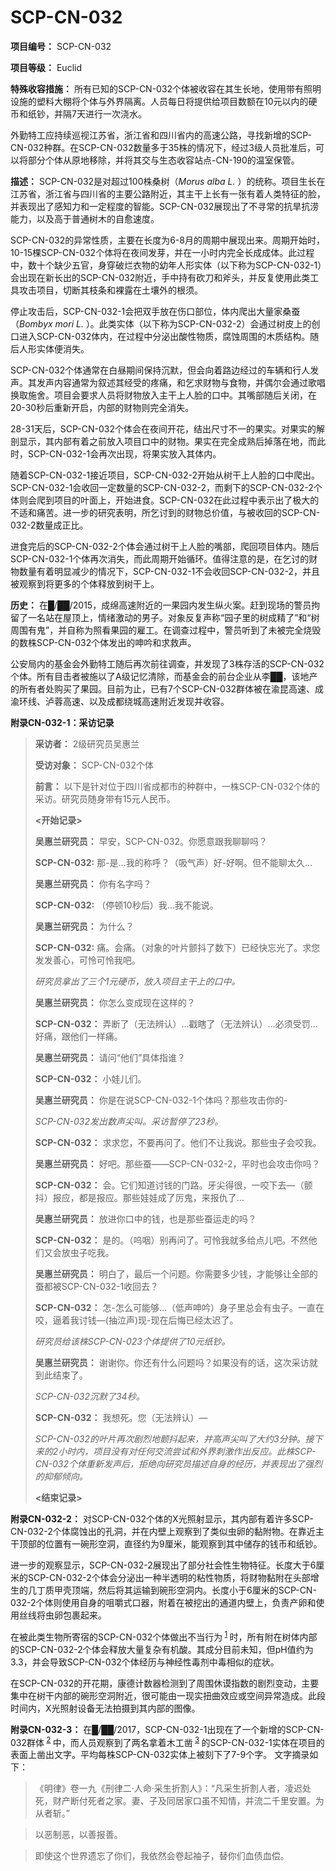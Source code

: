# SCP-CN-032

**项目编号：** SCP-CN-032

**项目等级：** Euclid

**特殊收容措施：** 所有已知的SCP-CN-032个体被收容在其生长地，使用带有照明设施的塑料大棚将个体与外界隔离。人员每日将提供给项目数额在10元以内的硬币和纸钞，并隔7天进行一次浇水。

外勤特工应持续巡视江苏省，浙江省和四川省内的高速公路，寻找新增的SCP-CN-032种群。在SCP-CN-032数量多于35株的情况下，经过3级人员批准后，可以将部分个体从原地移除，并将其交与生态收容站点-CN-190的温室保管。

**描述：** SCP-CN-032是对超过100株桑树（*Morus alba L.* ）的统称。项目生长在江苏省，浙江省与四川省的主要公路附近，其主干上长有一张有着人类特征的脸，并表现出了感知力和一定程度的智能。SCP-CN-032展现出了不寻常的抗旱抗涝能力，以及高于普通树木的自愈速度。

SCP-CN-032的异常性质，主要在长度为6-8月的周期中展现出来。周期开始时，10-15棵SCP-CN-032个体将在夜间发芽，并在一小时内完全长成成体。此过程中，数十个缺少五官，身穿破烂衣物的幼年人形实体（以下称为SCP-CN-032-1）会出现在新长出的SCP-CN-032附近，手中持有砍刀和斧头，并反复使用此类工具攻击项目，切断其枝条和裸露在土壤外的根须。

停止攻击后，SCP-CN-032-1会把双手放在伤口部位，体内爬出大量家桑蚕（*Bombyx mori L.* ）。此类实体（以下称为SCP-CN-032-2）会通过树皮上的创口进入SCP-CN-032体内，在过程中分泌出酸性物质，腐蚀周围的木质结构。随后人形实体便消失。

SCP-CN-032个体通常在白昼期间保持沉默，但会向着路边经过的车辆和行人发声。其发声内容通常为叙述其经受的疼痛，和乞求财物与食物，并偶尔会通过歌唱换取施舍。项目会要求人员将财物放入主干上人脸的口中。其嘴部随后关闭，在20-30秒后重新开启，内部的财物则完全消失。

28-31天后，SCP-CN-032个体会在夜间开花，结出尺寸不一的果实。对果实的解剖显示，其内部有着之前放入项目口中的财物。果实在完全成熟后掉落在地，而此时，SCP-CN-032-1会再次出现，将果实放入其体内。

随着SCP-CN-032-1接近项目，SCP-CN-032-2开始从树干上人脸的口中爬出。SCP-CN-032-1会收回一定数量的SCP-CN-032-2，而剩下的SCP-CN-032-2个体则会爬到项目的叶面上，开始进食。SCP-CN-032在此过程中表示出了极大的不适和痛苦。进一步的研究表明，所乞讨到的财物总价值，与被收回的SCP-CN-032-2数量成正比。

进食完后的SCP-CN-032-2个体会通过树干上人脸的嘴部，爬回项目体内。随后SCP-CN-032-1个体再次消失，而此周期开始循环。值得注意的是，在乞讨的财物数量有着明显减少的情况下，SCP-CN-032-1不会收回SCP-CN-032-2，并且被观察到将更多的个体释放到树干上。

**历史：** 在█/██/2015，成绵高速附近的一果园内发生纵火案。赶到现场的警员拘留了一名站在屋顶上，情绪激动的男子。对象反复声称“园子里的树成精了”和“树周围有鬼”，并自称为照看果园的雇工。在调查过程中，警员听到了未被完全烧毁的数株SCP-CN-032个体发出的呻吟和求救声。

公安局内的基金会外勤特工随后再次前往调查，并发现了3株存活的SCP-CN-032个体。所有目击者被施以了A级记忆清除，而基金会的前台企业从李██，该地产的所有者处购买了果园。目前为止，已有7个SCP-CN-032群体被在渝昆高速、成渝环线、泸蓉高速、以及成都绕城高速附近发现并收容。

**附录CN-032-1：采访记录** 


> **采访者：** 2级研究员吴惠兰
> 
> **受访对象：** SCP-CN-032个体
> 
> **前言：** 以下是针对位于四川省成都市的种群中，一株SCP-CN-032个体的采访。研究员随身带有15元人民币。
> 
> **<开始记录>** 
> 
> **吴惠兰研究员：** 早安，SCP-CN-032。你愿意跟我聊聊吗？
> 
> **SCP-CN-032:**  那-是…我的称呼？（吸气声）好-好啊。但不能聊太久…
> 
> **吴惠兰研究员：** 你有名字吗？
> 
> **SCP-CN-032:** （停顿10秒后）我…我不能说。
> 
> **吴惠兰研究员：** 为什么？
> 
> **SCP-CN-032:**  痛。会痛。（对象的叶片颤抖了数下）已经快忘光了。求您发发善心，可怜可怜我吧。
> 
> *研究员拿出了三个1元硬币，放入项目主干上的口中。* 
> 
> **吴惠兰研究员：** 你怎么变成现在这样的？
> 
> **SCP-CN-032：** 弄断了（无法辨认）…戳瞎了（无法辨认）…必须受罚…好痛，跟他们一样痛。
> 
> **吴惠兰研究员：** 请问“他们”具体指谁？
> 
> **SCP-CN-032：** 小娃儿们。
> 
> **吴惠兰研究员：** 你是在说SCP-CN-032-1个体吗？那些攻击你的-
> 
> *SCP-CN-032发出数声尖叫。采访暂停了23秒。* 
> 
> **SCP-CN-032：** 求求您，不要再问了。他们不让我说。那些虫子会咬我。
> 
> **吴惠兰研究员：** 好吧。那些蚕——SCP-CN-032-2，平时也会攻击你吗？
> 
> **SCP-CN-032：** 会。它们知道讨钱的门路。牙尖得很，一咬下去—（颤抖）报应，都是报应。那些娃娃成了厉鬼，来报仇了…
> 
> **吴惠兰研究员：** 放进你口中的钱，也是那些蚕运走的吗？
> 
> **SCP-CN-032：** 是的。（呜咽）别再问了。可怜我就多给点儿吧。不然他们又会放虫子吃我。
> 
> **吴惠兰研究员：** 明白了，最后一个问题。你需要多少钱，才能够让全部的蚕都被SCP-CN-032-1收回去？
> 
> **SCP-CN-032：** 怎-怎么可能够…（低声呻吟）身子里总会有虫子。一直在咬，逼着我讨钱—(抽泣声)现-现在后悔已经太迟了。
> 
> *研究员给该株SCP-CN-023个体提供了10元纸钞。* 
> 
> **吴惠兰研究员：** 谢谢你。你还有什么问题吗？如果没有的话，这次采访就到此结束了。
> 
> *SCP-CN-032沉默了34秒。* 
> 
> **SCP-CN-032：** 我想死。您（无法辨认）—
> 
> *SCP-CN-032的叶片再次剧烈地颤抖起来，并高声尖叫了大约3分钟。接下来的2小时内，项目没有对任何交流尝试和外界刺激作出反应。此株SCP-CN-032个体重新发声后，拒绝向研究员描述自身的经历，并表现出了强烈的抑郁倾向。* 
> 
> **<结束记录>** 
> 

**附录CN-032-2：** 对SCP-CN-032个体的X光照射显示，其内部有着许多SCP-CN-032-2个体腐蚀出的孔洞，并在内壁上观察到了类似虫卵的黏附物。在靠近主干顶部的位置有一碗形空洞，直径约为9厘米，能观察到其中储存的钱币和纸钞。

进一步的观察显示，SCP-CN-032-2展现出了部分社会性生物特征。长度大于6厘米的SCP-CN-032-2个体会分泌出一种半透明的粘性物质，将财物黏附在头部增生的几丁质甲壳顶端，然后将其运输到碗形空洞内。长度小于6厘米的SCP-CN-032-2个体则使用自身的咀嚼式口器，附着在被挖出的通道内壁上，负责产卵和使用丝线将虫卵包裹起来。

在被此类生物所寄宿的SCP-CN-032个体做出不当行为<sup class='footnoteref'>
 <a shape='rect' class='footnoteref' id='footnoteref-1' href='javascript:;' onclick='WIKIDOT.page.utils.scrollToReference(&apos;footnote-1&apos;)'>1</a>
</sup>时，所有附在树体内部的SCP-CN-032-2个体会释放大量复杂有机酸。其成分目前未知，但pH值约为3.3，并会导致SCP-CN-032个体经历与神经性毒剂中毒相似的症状。

在SCP-CN-032的开花期，康德计数器检测到了周围休谟指数的剧烈变动，主要集中在树干内部的碗形空洞附近，很可能由一现实扭曲效应或空间异常造成。此段时间内，X光照射设备无法拍摄到其内部的图像。

**附录CN-032-3：** 在█/██/2017，SCP-CN-032-1出现在了一个新增的SCP-CN-032群体<sup class='footnoteref'>
 <a shape='rect' class='footnoteref' id='footnoteref-2' href='javascript:;' onclick='WIKIDOT.page.utils.scrollToReference(&apos;footnote-2&apos;)'>2</a>
</sup>中，而人员观察到了两名拿着木工凿<sup class='footnoteref'>
 <a shape='rect' class='footnoteref' id='footnoteref-3' href='javascript:;' onclick='WIKIDOT.page.utils.scrollToReference(&apos;footnote-3&apos;)'>3</a>
</sup>的SCP-CN-032-1实体在项目的表面上凿出文字。平均每株SCP-CN-032实体上被刻下了7-9个字。 文字摘录如下：


> 《明律》卷一九《刑律二·人命·采生折割人》：“凡采生折割人者，凌迟处死，财产断付死者之家。妻、子及同居家口虽不知情，并流二千里安置。为从者斩。”
> 


> 以恶制恶，以善报善。
> 


> 即使这个世界遗忘了你们，我依然会卷起袖子，替你们血债血偿。
> 



